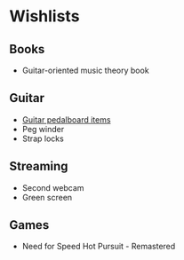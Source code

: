# Wishlists

## Books

- Guitar-oriented music theory book

## Guitar

- [Guitar pedalboard items](https://bfrogg.io/r/guitar/pedalboard)
- Peg winder
- Strap locks

## Streaming

- Second webcam
- Green screen

## Games

- Need for Speed Hot Pursuit - Remastered
